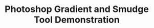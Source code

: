 ---
ee_id_thing: '174'
site: '1'
type: '2'
inv_num: 2007-013
add_credit:
url: 2007-013-photoshop-gradient-and-smudge-tool-demonstration
title: 'Photoshop Gradient and Smudge Tool Demonstration '
year: '2007'
display_year: '2007'
medium: Inkjet on laminate.
dims: 43 x 43 inches
pitch: "​Photoshop gradient and smudge tool demonstration."
ps:
live_url:
youtube:
related_code:
imgs: photoshop-smudge-2007-013-digital-database-ih.jpg
subheading:
download:
commission:
related:
layout: things-i-made
---